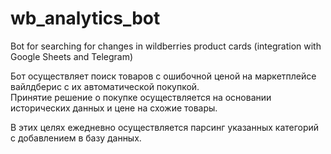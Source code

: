 # wb_analytics_bot
Bot for searching for changes in wildberries product cards (integration with Google Sheets and Telegram)

Бот осуществляет поиск товаров с ошибочной ценой на маркетплейсе вайлдберис с их автоматической покупкой. <br>
Принятие решение о покупке осуществляется на основании исторических данных и цене на схожие товары.<br>

В этих целях ежедневно осуществляется парсинг указанных категорий с добавлением в базу данных. <br>
